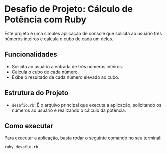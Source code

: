 # Desafio de Projeto: Cálculo de Potência com Ruby

Este projeto é uma simples aplicação de console que solicita ao usuário três números inteiros e calcula o cubo de cada um deles.

## Funcionalidades

*   Solicita ao usuário a entrada de três números inteiros.
*   Calcula o cubo de cada número.
*   Exibe o resultado de cada número elevado ao cubo.

## Estrutura do Projeto

*   `desafio.rb`: É o arquivo principal que executa a aplicação, solicitando os números ao usuário e realizando o cálculo da potência.

## Como executar

Para executar a aplicação, basta rodar o seguinte comando no seu terminal:

```bash
ruby desafio.rb
```

